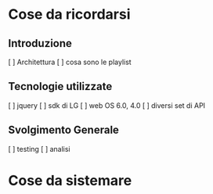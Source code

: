 # Cose da ricordarsi

## Introduzione
[ ] Architettura
    [ ] cosa sono le playlist   

## Tecnologie utilizzate

[ ] jquery 
[ ] sdk di LG
[ ] web OS 6.0, 4.0
[ ] diversi set di API

## Svolgimento Generale
[ ] testing
[ ] analisi

# Cose da sistemare

